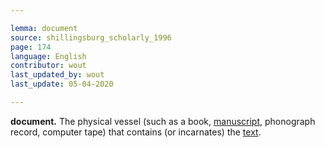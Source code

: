 ```yaml
---

lemma: document
source: shillingsburg_scholarly_1996
page: 174
language: English
contributor: wout
last_updated_by: wout
last_update: 05-04-2020

---
```


**document.** The physical vessel (such as a book, [manuscript](manuscript.html), phonograph record, computer tape) that contains (or incarnates) the [text](text.html).
